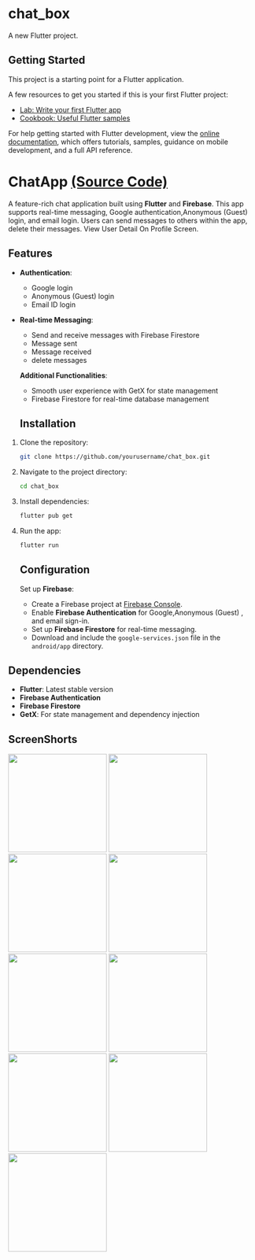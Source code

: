 # chat_box

A new Flutter project.

## Getting Started

This project is a starting point for a Flutter application.

A few resources to get you started if this is your first Flutter project:

- [Lab: Write your first Flutter app](https://docs.flutter.dev/get-started/codelab)
- [Cookbook: Useful Flutter samples](https://docs.flutter.dev/cookbook)

For help getting started with Flutter development, view the
[online documentation](https://docs.flutter.dev/), which offers tutorials,
samples, guidance on mobile development, and a full API reference.

# ChatApp [(Source Code)](https://github.com/HarshilMoradiya1244/chat_box/tree/main/lib)

A feature-rich chat application built using **Flutter** and **Firebase**. This app supports real-time messaging, Google authentication,Anonymous (Guest) login, and email login. Users can send messages to others within the app, delete their messages. View User Detail On Profile Screen.

## Features

- **Authentication**:
  - Google login
  - Anonymous (Guest) login
  - Email ID login
 
  
- **Real-time Messaging**:
  - Send and receive messages with Firebase Firestore
  - Message sent
  - Message received
  - delete messages
 
  **Additional Functionalities**:
  - Smooth user experience with GetX for state management
  - Firebase Firestore for real-time database management
 
  ## Installation

1. Clone the repository:
    ```bash
    git clone https://github.com/yourusername/chat_box.git
    ```
2. Navigate to the project directory:
    ```bash
    cd chat_box
    ```
3. Install dependencies:
    ```bash
    flutter pub get
    ```
4. Run the app:
    ```bash
    flutter run
    ```
 
   ## Configuration

    Set up **Firebase**:
   - Create a Firebase project at [Firebase Console](https://console.firebase.google.com/).
   - Enable **Firebase Authentication** for Google,Anonymous (Guest) , and email sign-in.
   - Set up **Firebase Firestore** for real-time messaging.
   - Download and include the `google-services.json` file in the `android/app` directory.

## Dependencies

- **Flutter**: Latest stable version
- **Firebase Authentication**
- **Firebase Firestore**
- **GetX**: For state management and dependency injection

## ScreenShorts

<p>
  <img src="https://github.com/HarshilMoradiya1244/chat_box/assets/142592789/9c11478f-5ecf-4ad2-9823-469a40d0d301",height="1000"width="200">
  <img src="https://github.com/HarshilMoradiya1244/chat_box/assets/142592789/c66da74f-c113-46c2-ab6b-11364212db0c",height="1000"width="200">
  <img src="https://github.com/HarshilMoradiya1244/chat_box/assets/142592789/72cc5041-6687-4c8e-b165-1da6fe8b42c7",height="1000"width="200">
  <img src="https://github.com/HarshilMoradiya1244/chat_box/assets/142592789/f36ab4bc-59ed-4ce5-b1d7-a5b10c57e8b4",height="1000"width="200">
  <img src="https://github.com/HarshilMoradiya1244/chat_box/assets/142592789/8872a86b-ffb1-4e1e-aaab-5cda47a71edc",height="1000"width="200">
  <img src="https://github.com/HarshilMoradiya1244/chat_box/assets/142592789/819b15e8-a914-4460-ba5c-2f3668368991",height="1000"width="200">
  <img src="https://github.com/HarshilMoradiya1244/chat_box/assets/142592789/9b598a25-2340-4d7f-904a-8527f86a8df5",height="1000"width="200">
  <img src="https://github.com/HarshilMoradiya1244/chat_box/assets/142592789/dd97d4b9-ec11-4457-8dfc-9bae0bc5c0d8",height="1000"width="200">
  <img src="https://github.com/HarshilMoradiya1244/chat_box/assets/142592789/1393d6fe-4ad7-45f4-a596-b3402776e162",height="1000"width="200">

</p>

